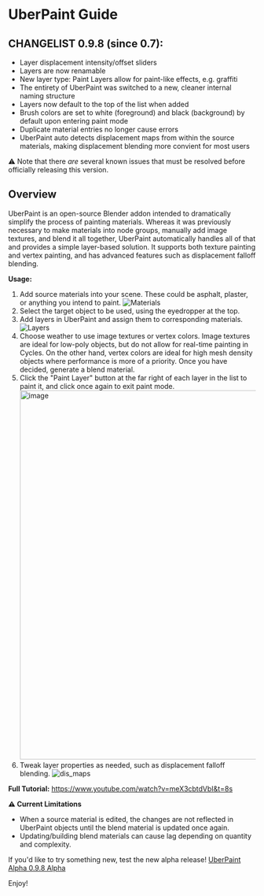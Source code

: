 # UberPaint Guide

## CHANGELIST 0.9.8 (since 0.7):
- Layer displacement intensity/offset sliders
- Layers are now renamable
- New layer type: Paint Layers allow for paint-like effects, e.g. graffiti
- The entirety of UberPaint was switched to a new, cleaner internal naming structure
- Layers now default to the top of the list when added
- Brush colors are set to white (foreground) and black (background) by default upon entering paint mode
- Duplicate material entries no longer cause errors
- UberPaint auto detects displacement maps from within the source materials, making displacement blending more convient for most users

⚠ Note that there *are* several known issues that must be resolved before officially releasing this version.
## Overview

UberPaint is an open-source Blender addon intended to dramatically simplify the process of painting materials.  Whereas it was previously necessary to make materials into node groups, manually add image textures, and blend it all together, UberPaint automatically handles all of that and provides a simple layer-based solution.  It supports both texture painting and vertex painting, and has advanced features such as displacement falloff blending.

**Usage:**
1. Add source materials into your scene.  These could be asphalt, plaster, or anything you intend to paint. ![Materials](https://github.com/user-attachments/assets/eab95670-706f-45f6-8d48-93dc677eb371)
2. Select the target object to be used, using the eyedropper at the top.
3. Add layers in UberPaint and assign them to corresponding materials.
![Layers](https://github.com/user-attachments/assets/d2af9ad4-c413-4118-9e0b-ae9e300161c5)
5. Choose weather to use image textures or vertex colors.  Image textures are ideal for low-poly objects, but do not allow for real-time painting in Cycles.  On the other hand, vertex colors are ideal for high mesh density objects where performance is more of a priority. Once you have decided, generate a blend material.
6. Click the "Paint Layer" button at the far right of each layer in the list to paint it, and click once again to exit paint mode. <img width="1224" height="750" alt="image" src="https://github.com/user-attachments/assets/bd4d97d5-dc66-4503-827e-d8e0c8187929" />
7. Tweak layer properties as needed, such as displacement falloff blending.
![dis_maps](https://github.com/user-attachments/assets/4dba5008-aaac-4412-984a-2df49740fe75)

**Full Tutorial:**
https://www.youtube.com/watch?v=meX3cbtdVbI&t=8s

**⚠ Current Limitations**
- When a source material is edited, the changes are not reflected in UberPaint objects until the blend material is updated once again.
- Updating/building blend materials can cause lag depending on quantity and complexity.
  
If you'd like to try something new, test the new alpha release!  [UberPaint Alpha 0.9.8 Alpha](https://github.com/theworkshopwarrior/uberpaint/tree/release/v0.9.8-alpha)

Enjoy!
